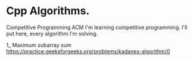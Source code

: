 # Cpp Algorithms.
 Competitive Programming
 ACM
I'm learning competitive programming.
I'll put here, every algorithm I'm solving.


1_ Maximum subarray sum
https://practice.geeksforgeeks.org/problems/kadanes-algorithm/0




